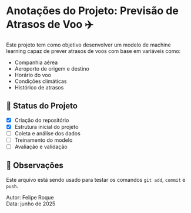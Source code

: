 # Anotações do Projeto: Previsão de Atrasos de Voo ✈️

Este projeto tem como objetivo desenvolver um modelo de machine learning capaz de prever atrasos de voos com base em variáveis como:

- Companhia aérea
- Aeroporto de origem e destino
- Horário do voo
- Condições climáticas
- Histórico de atrasos

## 📌 Status do Projeto

- [x] Criação do repositório
- [x] Estrutura inicial do projeto
- [ ] Coleta e análise dos dados
- [ ] Treinamento do modelo
- [ ] Avaliação e validação

## 📝 Observações

Este arquivo está sendo usado para testar os comandos `git add`, `commit` e `push`.

Autor: Felipe Roque  
Data: junho de 2025
